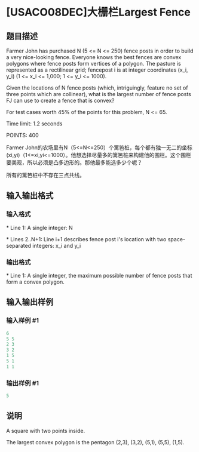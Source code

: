 # [USACO08DEC]大栅栏Largest Fence

## 题目描述

Farmer John has purchased N (5 <= N <= 250) fence posts in order to build a very nice-looking fence. Everyone knows the best fences are convex polygons where fence posts form vertices of a polygon. The pasture is represented as a rectilinear grid; fencepost i is at integer coordinates (x\_i, y\_i) (1 <= x\_i <= 1,000; 1 <= y\_i <= 1000).

Given the locations of N fence posts (which, intriguingly, feature no set of three points which are collinear), what is the largest number of fence posts FJ can use to create a fence that is convex?

For test cases worth 45% of the points for this problem, N <= 65.

Time limit: 1.2 seconds

POINTS: 400

Farmer John的农场里有N（5<=N<=250）个篱笆桩，每个都有独一无二的坐标(xi,yi)（1<=xi,yi<=1000）。他想选择尽量多的篱笆桩来构建他的围栏。这个围栏要美观，所以必须是凸多边形的。那他最多能选多少个呢？

所有的篱笆桩中不存在三点共线。

## 输入输出格式

### 输入格式

\* Line 1: A single integer: N

\* Lines 2..N+1: Line i+1 describes fence post i's location with two space-separated integers: x\_i and y\_i

### 输出格式

\* Line 1: A single integer, the maximum possible number of fence posts that form a convex polygon.

## 输入输出样例

### 输入样例 #1

```cpp
6 
5 5 
2 3 
3 2 
1 5 
5 1 
1 1 

```
### 输出样例 #1

```cpp
5 

```
## 说明

A square with two points inside.

The largest convex polygon is the pentagon (2,3), (3,2), (5,1), (5,5), (1,5).


